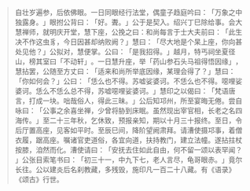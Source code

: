 > 自壮岁遍参，后依佛眼。一日同眼经行法堂，偶童子趋庭吟曰：​「万象之中独露身。​」眼拊公背曰：​「好。聻。​」公于是契入。绍兴丁巳除给事。会大慧禅师，就明庆开堂，慧下座，公挽之曰：和尚每言于士大夫前曰：​「此生决不作这虫豸，今日因甚却纳败阙？​」慧曰：​「尽大地是个杲上座，你向甚处见他？​」公拟对，慧便掌。公曰：​「是我招得。​」越月，特丐祠坐夏径山，榜其室曰「不动轩」​。一日慧升座，举「药山参石头马祖得悟因缘」​，慧拈罢，公随至方丈曰：​「适来和尚所举底因缘，某理会得了？​」慧曰：​「你如何会？​」公曰：​「恁么也不得。苏嘘娑婆诃。不恁么也不得。噁哩娑婆诃。恁么不恁么总不得，苏嘘噁哩娑婆诃。​」慧印之以偈曰：​「梵语唐言，打成一块。咄哉俗人，得此三昧。​」公后知邛州，所至宴晦无倦。尝自咏曰：​「公事之余喜坐禅，少曾将胁到床眠。虽然现出宰官相，长老之名四海传。​」至二十三年秋，乞休致，预报亲知，期以十月三十报终。至日，令后厅置高座，见客如平时。至辰巳间，降阶望阙肃拜。请漕使摄邛事，着僧衣履，踞高座。嘱诸官吏道俗，各宜向道，扶持教门，建立法幢。遂拈拄杖按膝，洎然而化。漕使请曰：​「安抚去住如此自由，何不留一颂以表罕闻？​」公张目索笔书曰：​「初三十一，中九下七，老人言尽，龟哥眼赤。​」竟尔长往。公以建炎后名刹教藏，多残毁，施印凡一百二十八藏。有《语录》​《颂古》行世。


